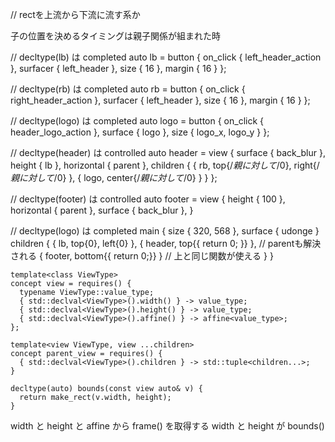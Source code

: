 // rectを上流から下流に流す系か

子の位置を決めるタイミングは親子関係が組まれた時

// decltype(lb) は completed
auto lb = button { 
  on_click { left_header_action }, 
  surfacer { left_header }, 
  size { 16 },
  margin { 16 }
};

// decltype(rb) は completed
auto rb = button { 
  on_click { right_header_action }, 
  surfacer { left_header }, 
  size { 16 },
  margin { 16 }
};

// decltype(logo) は completed
auto logo = button {
  on_click { header_logo_action },
  surface { logo },
  size { logo_x, logo_y }
};

// decltype(header) は controlled
auto header = view { 
  surface { back_blur }, 
  height { lb },
  horizontal { parent },
  children { 
    { rb, top{/*親に対して*/0}, right{/*親に対して*/0} },
    { logo, center{/*親に対して*/0} }
  }
};

// decltype(footer) は controlled
auto footer = view {
  height { 100 },
  horizontal { parent }, 
  surface { back_blur },
}

// decltype(logo) は completed
main { 
  size { 320, 568 }, 
  surface { udonge }
  children { 
    { lb, top{0}, left{0} },
    { header, top{[](){ return 0; }} }, // parentも解決される
    { footer, bottom{[](){ return 0;}} } // 上と同じ関数が使える 
  } 
}

```(C++)
template<class ViewType>
concept view = requires() {
  typename ViewType::value_type;
  { std::declval<ViewType>().width() } -> value_type;
  { std::declval<ViewType>().height() } -> value_type;
  { std::declval<ViewType>().affine() } -> affine<value_type>;
};

template<view ViewType, view ...children>
concept parent_view = requires() {
  { std::declval<ViewType>().children } -> std::tuple<children...>;
}

decltype(auto) bounds(const view auto& v) {
  return make_rect(v.width, height);
}

```

width と height と affine から frame() を取得する
width と height が bounds()

